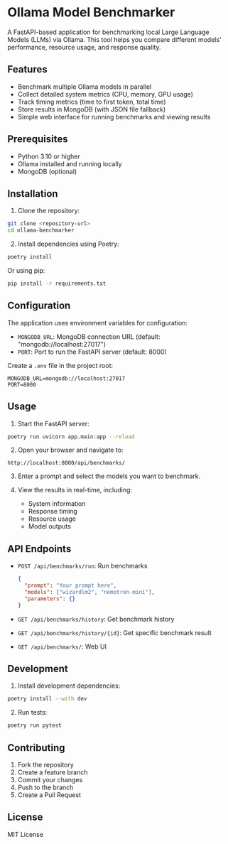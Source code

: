 # Ollama Model Benchmarker

A FastAPI-based application for benchmarking local Large Language Models (LLMs) via Ollama. This tool helps you compare different models' performance, resource usage, and response quality.

## Features

- Benchmark multiple Ollama models in parallel
- Collect detailed system metrics (CPU, memory, GPU usage)
- Track timing metrics (time to first token, total time)
- Store results in MongoDB (with JSON file fallback)
- Simple web interface for running benchmarks and viewing results

## Prerequisites

- Python 3.10 or higher
- Ollama installed and running locally
- MongoDB (optional)

## Installation

1. Clone the repository:
```bash
git clone <repository-url>
cd ollama-benchmarker
```

2. Install dependencies using Poetry:
```bash
poetry install
```

Or using pip:
```bash
pip install -r requirements.txt
```

## Configuration

The application uses environment variables for configuration:

- `MONGODB_URL`: MongoDB connection URL (default: "mongodb://localhost:27017")
- `PORT`: Port to run the FastAPI server (default: 8000)

Create a `.env` file in the project root:
```
MONGODB_URL=mongodb://localhost:27017
PORT=8000
```

## Usage

1. Start the FastAPI server:
```bash
poetry run uvicorn app.main:app --reload
```

2. Open your browser and navigate to:
```
http://localhost:8000/api/benchmarks/
```

3. Enter a prompt and select the models you want to benchmark.

4. View the results in real-time, including:
   - System information
   - Response timing
   - Resource usage
   - Model outputs

## API Endpoints

- `POST /api/benchmarks/run`: Run benchmarks
  ```json
  {
    "prompt": "Your prompt here",
    "models": ["wizardlm2", "nemotron-mini"],
    "parameters": {}
  }
  ```

- `GET /api/benchmarks/history`: Get benchmark history
- `GET /api/benchmarks/history/{id}`: Get specific benchmark result
- `GET /api/benchmarks/`: Web UI

## Development

1. Install development dependencies:
```bash
poetry install --with dev
```

2. Run tests:
```bash
poetry run pytest
```

## Contributing

1. Fork the repository
2. Create a feature branch
3. Commit your changes
4. Push to the branch
5. Create a Pull Request

## License

MIT License
